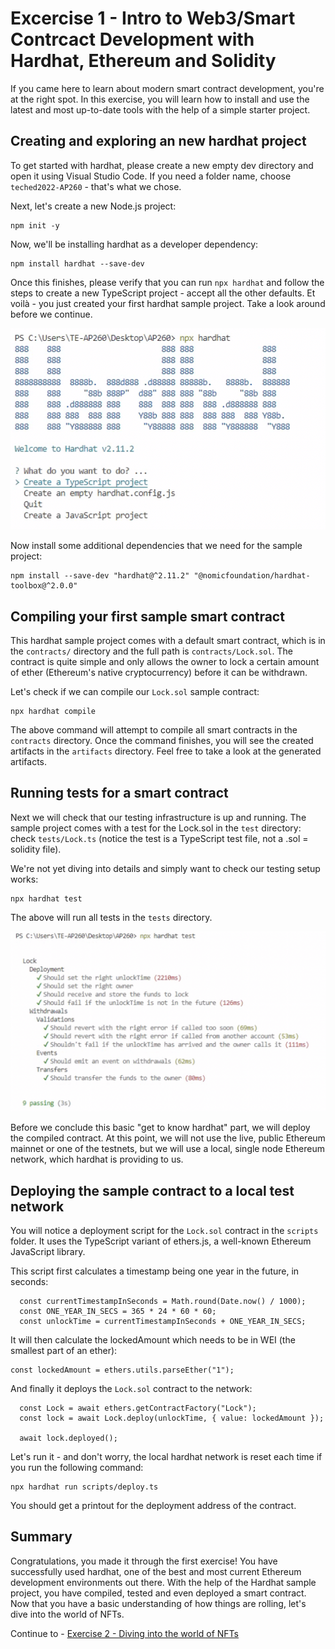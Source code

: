 # Excercise 1 - Intro to Web3/Smart Contrcact Development with Hardhat, Ethereum and Solidity

If you came here to learn about modern smart contract development, you're at the right spot. In this exercise, you will learn how to install and use the latest and most up-to-date tools with the help of a simple starter project. 


## Creating and exploring an new hardhat project
To get started with hardhat, please create a new empty dev directory and open it using Visual Studio Code. If you need a folder name, choose `teched2022-AP260` - that's what we chose. 

Next, let's create a new Node.js project:

```
npm init -y
```

Now, we'll be installing hardhat as a developer dependency:

```
npm install hardhat --save-dev
```

Once this finishes, please verify that you can run `npx hardhat` and follow the steps to create a new TypeScript project - accept all the other defaults. Et voilà - you just created your first hardhat sample project. Take a look around before we continue. 

![Creating a new Hardhat sample project](images/new_hardhat.png)

Now install some additional dependencies that we need for the sample project:

```
npm install --save-dev "hardhat@^2.11.2" "@nomicfoundation/hardhat-toolbox@^2.0.0"
```

## Compiling your first sample smart contract

This hardhat sample project comes with a default smart contract, which is in the `contracts/` directory and the full path is `contracts/Lock.sol`. The contract is quite simple and only allows the owner to lock a certain amount of ether (Ethereum's native cryptocurrency) before it can be withdrawn. 

Let's check if we can compile our `Lock.sol` sample contract:

```
npx hardhat compile
```

The above command will attempt to compile all smart contracts in the `contracts` directory. Once the command finishes, you will see the created artifacts in the `artifacts` directory. Feel free to take a look at the generated artifacts.

## Running tests for a smart contract

Next we will check that our testing infrastructure is up and running. The sample project comes with a test for the Lock.sol in the `test` directory: check `tests/Lock.ts` (notice the test is a TypeScript test file, not a .sol = solidity file). 

We're not yet diving into details and simply want to check our testing setup works:

```
npx hardhat test
```

The above will run all tests in the `tests` directory. 

![Testing with Hardhat](images/hardhat_lock_test.png)

Before we conclude this basic "get to know hardhat" part, we will deploy the compiled contract. At this point, we will not use the live, public Ethereum mainnet or one of the testnets, but we will use a local, single node Ethereum network, which hardhat is providing to us.

## Deploying the sample contract to a local test network

You will notice a deployment script for the `Lock.sol` contract in the `scripts` folder. It uses the TypeScript variant of ethers.js, a well-known Ethereum JavaScript library. 

This script first calculates a timestamp being one year in the future, in seconds:

```
  const currentTimestampInSeconds = Math.round(Date.now() / 1000);
  const ONE_YEAR_IN_SECS = 365 * 24 * 60 * 60;
  const unlockTime = currentTimestampInSeconds + ONE_YEAR_IN_SECS;
```

It will then calculate the lockedAmount which needs to be in WEI (the smallest part of an ether):

```
const lockedAmount = ethers.utils.parseEther("1");
```

And finally it deploys the `Lock.sol` contract to the network:
```
  const Lock = await ethers.getContractFactory("Lock");
  const lock = await Lock.deploy(unlockTime, { value: lockedAmount });

  await lock.deployed();
```
 
 Let's run it - and don't worry, the local hardhat network is reset each time if you run the following command:

```
npx hardhat run scripts/deploy.ts
```

You should get a printout for the deployment address of the contract. 

## Summary
Congratulations, you made it through the first exercise! You have successfully used hardhat, one of the best and most current Ethereum development environments out there. With the help of the Hardhat sample project, you have compiled, tested and even deployed a smart contract. Now that you have a basic understanding of how things are rolling, let's dive into the world of NFTs. 

Continue to - [Exercise 2 - Diving into the world of NFTs](../ex2/README.md)

